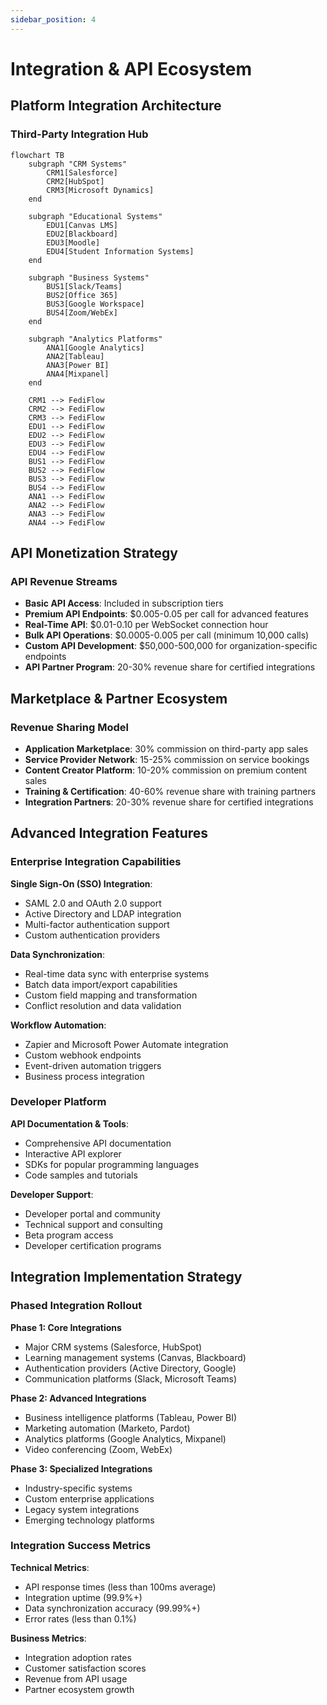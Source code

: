```yaml
---
sidebar_position: 4
---
```


# Integration & API Ecosystem

## Platform Integration Architecture

### Third-Party Integration Hub

```mermaid
flowchart TB
    subgraph "CRM Systems"
        CRM1[Salesforce]
        CRM2[HubSpot]
        CRM3[Microsoft Dynamics]
    end
    
    subgraph "Educational Systems"
        EDU1[Canvas LMS]
        EDU2[Blackboard]
        EDU3[Moodle]
        EDU4[Student Information Systems]
    end
    
    subgraph "Business Systems"
        BUS1[Slack/Teams]
        BUS2[Office 365]
        BUS3[Google Workspace]
        BUS4[Zoom/WebEx]
    end
    
    subgraph "Analytics Platforms"
        ANA1[Google Analytics]
        ANA2[Tableau]
        ANA3[Power BI]
        ANA4[Mixpanel]
    end
    
    CRM1 --> FediFlow
    CRM2 --> FediFlow
    CRM3 --> FediFlow
    EDU1 --> FediFlow
    EDU2 --> FediFlow
    EDU3 --> FediFlow
    EDU4 --> FediFlow
    BUS1 --> FediFlow
    BUS2 --> FediFlow
    BUS3 --> FediFlow
    BUS4 --> FediFlow
    ANA1 --> FediFlow
    ANA2 --> FediFlow
    ANA3 --> FediFlow
    ANA4 --> FediFlow
```

## API Monetization Strategy

### API Revenue Streams

- **Basic API Access**: Included in subscription tiers
- **Premium API Endpoints**: $0.005-0.05 per call for advanced features
- **Real-Time API**: $0.01-0.10 per WebSocket connection hour
- **Bulk API Operations**: $0.0005-0.005 per call (minimum 10,000 calls)
- **Custom API Development**: $50,000-500,000 for organization-specific endpoints
- **API Partner Program**: 20-30% revenue share for certified integrations

## Marketplace & Partner Ecosystem

### Revenue Sharing Model

- **Application Marketplace**: 30% commission on third-party app sales
- **Service Provider Network**: 15-25% commission on service bookings
- **Content Creator Platform**: 10-20% commission on premium content sales
- **Training & Certification**: 40-60% revenue share with training partners
- **Integration Partners**: 20-30% revenue share for certified integrations

## Advanced Integration Features

### Enterprise Integration Capabilities

**Single Sign-On (SSO) Integration**:
- SAML 2.0 and OAuth 2.0 support
- Active Directory and LDAP integration
- Multi-factor authentication support
- Custom authentication providers

**Data Synchronization**:
- Real-time data sync with enterprise systems
- Batch data import/export capabilities
- Custom field mapping and transformation
- Conflict resolution and data validation

**Workflow Automation**:
- Zapier and Microsoft Power Automate integration
- Custom webhook endpoints
- Event-driven automation triggers
- Business process integration

### Developer Platform

**API Documentation & Tools**:
- Comprehensive API documentation
- Interactive API explorer
- SDKs for popular programming languages
- Code samples and tutorials

**Developer Support**:
- Developer portal and community
- Technical support and consulting
- Beta program access
- Developer certification programs

## Integration Implementation Strategy

### Phased Integration Rollout

**Phase 1: Core Integrations**
- Major CRM systems (Salesforce, HubSpot)
- Learning management systems (Canvas, Blackboard)
- Authentication providers (Active Directory, Google)
- Communication platforms (Slack, Microsoft Teams)

**Phase 2: Advanced Integrations**
- Business intelligence platforms (Tableau, Power BI)
- Marketing automation (Marketo, Pardot)
- Analytics platforms (Google Analytics, Mixpanel)
- Video conferencing (Zoom, WebEx)

**Phase 3: Specialized Integrations**
- Industry-specific systems
- Custom enterprise applications
- Legacy system integrations
- Emerging technology platforms

### Integration Success Metrics

**Technical Metrics**:
- API response times (less than 100ms average)
- Integration uptime (99.9%+)
- Data synchronization accuracy (99.99%+)
- Error rates (less than 0.1%)

**Business Metrics**:
- Integration adoption rates
- Customer satisfaction scores
- Revenue from API usage
- Partner ecosystem growth

